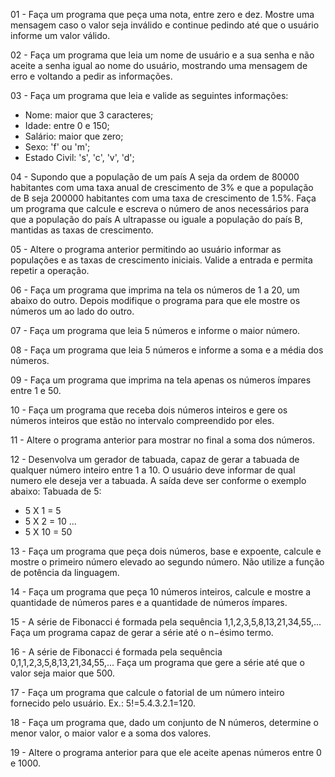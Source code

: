 01 - Faça um programa que peça uma nota, entre zero e dez. Mostre uma mensagem caso o valor seja inválido e continue pedindo até que o usuário informe um valor válido.

02 - Faça um programa que leia um nome de usuário e a sua senha e não aceite a senha igual ao nome do usuário, mostrando uma mensagem de erro e voltando a pedir as informações.

03 - Faça um programa que leia e valide as seguintes informações:
* Nome: maior que 3 caracteres;
* Idade: entre 0 e 150;
* Salário: maior que zero;
* Sexo: 'f' ou 'm';
* Estado Civil: 's', 'c', 'v', 'd';

04 - Supondo que a população de um país A seja da ordem de 80000 habitantes com uma taxa anual de crescimento de 3% e que a população de B seja 200000 habitantes com uma taxa de
crescimento de 1.5%. Faça um programa que calcule e escreva o número de anos necessários para que a população do país A ultrapasse ou iguale a população do país B, mantidas as 
taxas de crescimento.

05 - Altere o programa anterior permitindo ao usuário informar as populações e as taxas de crescimento iniciais. Valide a entrada e permita repetir a operação.

06 - Faça um programa que imprima na tela os números de 1 a 20, um abaixo do outro. Depois modifique o programa para que ele mostre os números um ao lado do outro.

07 - Faça um programa que leia 5 números e informe o maior número.

08 - Faça um programa que leia 5 números e informe a soma e a média dos números.

09 - Faça um programa que imprima na tela apenas os números ímpares entre 1 e 50.

10 - Faça um programa que receba dois números inteiros e gere os números inteiros que estão no intervalo compreendido por eles.

11 - Altere o programa anterior para mostrar no final a soma dos números.

12 - Desenvolva um gerador de tabuada, capaz de gerar a tabuada de qualquer número inteiro entre 1 a 10. O usuário deve informar de qual numero ele deseja ver a tabuada. A saída deve ser conforme o exemplo abaixo:
Tabuada de 5:
* 5 X 1 = 5
* 5 X 2 = 10
  ...
* 5 X 10 = 50

13 - Faça um programa que peça dois números, base e expoente, calcule e mostre o primeiro número elevado ao segundo número. Não utilize a função de potência da linguagem.

14 - Faça um programa que peça 10 números inteiros, calcule e mostre a quantidade de números pares e a quantidade de números ímpares.

15 - A série de Fibonacci é formada pela sequência 1,1,2,3,5,8,13,21,34,55,... Faça um programa capaz de gerar a série até o n−ésimo termo.

16 - A série de Fibonacci é formada pela sequência 0,1,1,2,3,5,8,13,21,34,55,... Faça um programa que gere a série até que o valor seja maior que 500.

17 - Faça um programa que calcule o fatorial de um número inteiro fornecido pelo usuário. Ex.: 5!=5.4.3.2.1=120.

18 - Faça um programa que, dado um conjunto de N números, determine o menor valor, o maior valor e a soma dos valores.

19 - Altere o programa anterior para que ele aceite apenas números entre 0 e 1000.



